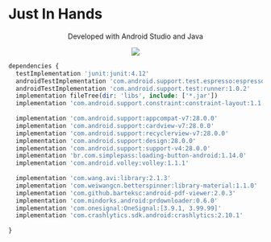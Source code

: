 # Just In Hands
<p align="center">
Developed with Android Studio and Java
</p>

<p align="center">
  <img src="https://encrypted-tbn0.gstatic.com/images?q=tbn%3AANd9GcRsqpza0HKOS7DRjen__0FTI_0kMmQJLmPhklfT3HFYqzi-r8Q8">
</p>


```php
dependencies {  
  testImplementation 'junit:junit:4.12'  
  androidTestImplementation 'com.android.support.test.espresso:espresso-core:3.0.2'  
  androidTestImplementation 'com.android.support.test:runner:1.0.2'  
  implementation fileTree(dir: 'libs', include: ['*.jar'])  
  implementation 'com.android.support.constraint:constraint-layout:1.1.3'  
  
  implementation 'com.android.support:appcompat-v7:28.0.0'  
  implementation 'com.android.support:cardview-v7:28.0.0'  
  implementation 'com.android.support:recyclerview-v7:28.0.0'  
  implementation 'com.android.support:design:28.0.0'  
  implementation 'com.android.support:support-v4:28.0.0'  
  implementation 'br.com.simplepass:loading-button-android:1.14.0'  
  implementation 'com.android.volley:volley:1.1.1'  
  
  implementation 'com.wang.avi:library:2.1.3'  
  implementation 'com.weiwangcn.betterspinner:library-material:1.1.0'  
  implementation 'com.github.barteksc:android-pdf-viewer:2.0.3'  
  implementation 'com.mindorks.android:prdownloader:0.6.0'  
  implementation 'com.onesignal:OneSignal:[3.9.1, 3.99.99]'  
  implementation 'com.crashlytics.sdk.android:crashlytics:2.10.1'  
  
}
```
